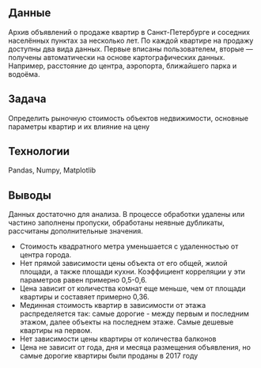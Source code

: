 ## Данные
Архив объявлений о продаже квартир в Санкт-Петербурге и соседних населённых пунктах за несколько лет. По каждой квартире на продажу доступны два вида данных. Первые вписаны пользователем, вторые — получены автоматически на основе картографических данных. Например, расстояние до центра, аэропорта, ближайшего парка и водоёма.
## Задача
Определить рыночную стоимость объектов недвижимости, основные параметры квартир и их влияние на цену
## Технологии
Pandas, Numpy, Matplotlib
## Выводы

Данных достаточно для анализа. В процессе обработки удалены или частино заполнены пропуски, обработаны неявные дубликаты, рассчитаны дополнительные значения.

- Стоимость квадратного метра уменьшается с удаленностью от центра города. 
- Нет прямой зависимости цены объекта от его общей, жилой площади, а также площади кухни. Коэффициент корреляции у эти параметров равен примерно 0,5-0,6. 
- Цена зависит от количества комнат еще меньше, чем от площади квартиры и составяет примерно 0,36.
- Мединная стоимость квартир в зависимости от этажа распределяется так: самые дорогие -  между первым и последним этажом, далее объекты на последнем этаже. Самые дешевые квартиры на первом.
- Нет зависимости цены квартиры от количества балконов
- Цена не зависит от года, дня и месяца размещения объявления, но самые дорогие квартиры были проданы в 2017 году

